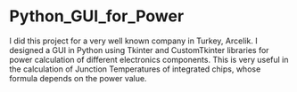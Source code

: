 # Python_GUI_for_Power
I did this project for a very well known company in Turkey, Arcelik. I designed a GUI in Python using Tkinter and CustomTkinter libraries for power calculation of different electronics components. This is very useful in the calculation of Junction Temperatures of integrated chips, whose formula depends on the power value. 
